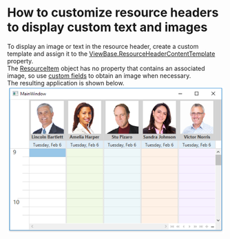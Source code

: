 # How to customize resource headers to display custom text and images 


To display an image or text in the resource header, create a custom template and assign it to the <a href="http://help.devexpress.com/#WPF/DevExpressXpfSchedulingViewBase_ResourceHeaderContentTemplatetopic">ViewBase.ResourceHeaderContentTemplate</a> property. <br>The <a href="http://help.devexpress.com/#WPF/clsDevExpressXpfSchedulingResourceItemtopic">ResourceItem</a> object has no property that contains an associated image, so use <a href="http://help.devexpress.com/#WPF/CustomDocument119962">custom fields</a> to obtain an image when necessary.<br>The resulting application is shown below.<br><img src="https://raw.githubusercontent.com/DevExpress-Examples/how-to-customize-resource-headers-to-display-custom-text-and-images-t603619/17.2.3+/media/56dddaff-fb22-4d7b-a86c-5aec44761374.png">

<br/>


